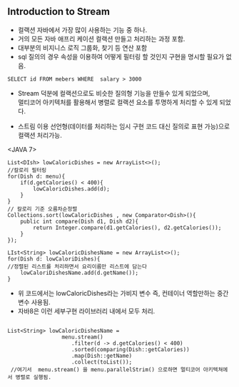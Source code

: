 Introduction to Stream
-

- 컬랙션 자바에서 가장 많이 사용하는 기능 중 하나. 
- 거의 모든 자바 애프리 케이션 컬랙션 만들고 처리하는 과정 포함.
- 대부분의 비지니스 로직 그룹화, 찾기 등 연산 포함
- sql 질의의 경우 속성을 이용하여 어떻게 필터링 할 것인지 구현을 명시할 필요가 없음.
```
SELECT id FROM mebers WHERE  salary > 3000
```
- Stream 덕분에 컬랙션으로도 비슷한 질의형 기능을 만들수 있게 되었으며, <br>
멀티코어 아키텍처를 활용해서 병렬로 컬랙션 요소를 투명하게 처리할 수 있게 되었다.

- 스트림 이용 선언형(데이터를 처리하는 임시 구현 코드 대신 질의로 표현 가능)으로 컬랙션 처리가능.

<JAVA 7>
```
List<DIsh> lowCaloricDishes = new ArrayList<>();
//칼로리 필터링
for(Dish d: menu){
    if(d.getCalories() < 400){
        lowCaloricDishes.add(d);
    }
}
// 칼로리 기준 오름차순정렬
Collections.sort(lowCaloricDishes , new Comparator<Dish>(){
    public int compare(Dish d1, Dish d2){
        return Integer.compare(d1.getCalories(), d2.getCalories());
    }
});

LIst<String> lowCaloricDishesName = new ArrayList<>();
for(Dish d: lowCaloriDishes){
//정렬된 리스트를 처리하면서 요리이름만 리스트에 담는다
    lowCaloriDishesName.add(d.getName());
}
```
- 위 코드에서는 lowCaloricDishes라는 가비지 변수 즉, 컨테이너 역할만하는 중간변수 사용됨.
- 자바8은 이런 세부구현 라이브러리 내에서 모두 처리.
```aidl

List<String> lowCaloricDishesName = 
                 menu.stream()
                    .filter(d -> d.getCalories() < 400)
                    .sorted(comparing(Dish::getCalories))
                    .map(Dish::getName)
                    .collect(toList());
 //여기서  menu.stream() 을 menu.parallelStrim() 으로하면 멀티코어 아키텍쳐에서 병렬로 실행됨.
```


                    
               